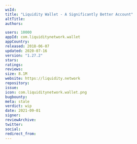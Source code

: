 ```yaml
---
wsId: 
title: "Liquidity Wallet - A Significantly Better Account"
altTitle: 
authors:

users: 10000
appId: com.liquiditynetwork.wallet
appCountry: 
released: 2018-06-07
updated: 2020-07-16
version: "1.27.2"
stars: 
ratings: 
reviews: 
size: 8.1M
website: https://liquidity.network
repository: 
issue: 
icon: com.liquiditynetwork.wallet.png
bugbounty: 
meta: stale
verdict: wip
date: 2021-09-01
signer: 
reviewArchive:
twitter: 
social:
redirect_from:
---
```


